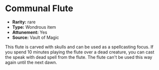 
# Communal Flute

* **Rarity:** rare
* **Type:** Wondrous item
* **Attunement:** Yes
* **Source:** Vault of Magic


This flute is carved with skulls and can be used as a spellcasting focus. If you spend 10 minutes playing the flute over a dead creature, you can cast the speak with dead spell from the flute. The flute can't be used this way again until the next dawn.
